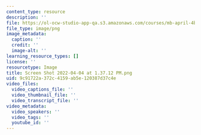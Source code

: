 ```yaml
---
content_type: resource
description: ''
file: https://ol-ocw-studio-app-qa.s3.amazonaws.com/courses/mb-april-4b/screen-shot-2022-04-04-at-13712-pm.png
file_type: image/png
image_metadata:
  caption: ''
  credit: ''
  image-alt: ''
learning_resource_types: []
license: ''
resourcetype: Image
title: Screen Shot 2022-04-04 at 1.37.12 PM.png
uid: 9c91722a-372c-4159-ab5e-120387d37c4e
video_files:
  video_captions_file: ''
  video_thumbnail_file: ''
  video_transcript_file: ''
video_metadata:
  video_speakers: ''
  video_tags: ''
  youtube_id: ''
---
```

